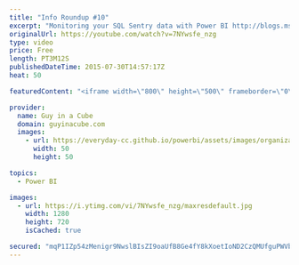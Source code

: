 ```yaml
---
title: "Info Roundup #10"
excerpt: "Monitoring your SQL Sentry data with Power BI http://blogs.msdn.com/b/powerbi/archive/2015/07/28/monitoring-your-sql-sentry-data-with-power-bi.aspx  Power BI Desktop GA Update is available now! http://blogs.msdn.com/b/powerbi/archive/2015/07/24/what-s-new-in-the-power-bi-desktop-ga-update.aspx  Introduction"
originalUrl: https://youtube.com/watch?v=7NYwsfe_nzg
type: video
price: Free
length: PT3M12S
publishedDateTime: 2015-07-30T14:57:17Z
heat: 50

featuredContent: "<iframe width=\"800\" height=\"500\" frameborder=\"0\" src=\"https://www.youtube.com/embed/7NYwsfe_nzg\" allow=\"accelerometer; autoplay; encrypted-media; gyroscope; picture-in-picture\" allowfullscreen></iframe>"

provider:
  name: Guy in a Cube
  domain: guyinacube.com
  images:
    - url: https://everyday-cc.github.io/powerbi/assets/images/organizations/guyinacube.com-50x50.jpg
      width: 50
      height: 50

topics:
  - Power BI

images:
  - url: https://i.ytimg.com/vi/7NYwsfe_nzg/maxresdefault.jpg
    width: 1280
    height: 720
    isCached: true

secured: "mqP1IZp54zMenigr9NwslBIsZI9oaUfB8Ge4fY8kXoetIoND2CzQMUfguPWVba1Cp/kaHTzHphvdiD0nUMFkK8z2IjM/FKqTvvLPDJ5uFHyACjhwjila23BTnpU9HQcc6Vi1Yku1qfevuIMT6T03TQ6MTncPNO+1UJEMuaBKUD5oBpPWpzuMxYARyOH5lAXndAyTPRSDfkY7hhsxxdHx2hMq6+0erje1JwHnvHJdo/po6oXPclCnthe4lVXe+23I9Z8IxrGtqCmj34jWA+vzuMWyDxLPNiPoAQwqEkHwlL9MasuXi8GjH1sU3Q+wcHNOQzKHIophExftgfwSrKdJtYLbZg1W1Fm2cAnZN6hpbwxhdcr+saP/alkgLFZQMxniRwjrpg3cM6BjlzUO6cM0AZZAfMjQ5AMsjow3HzL3yiY=;zDJ9vINItXXpuAhxLCqzVg=="
---
```


